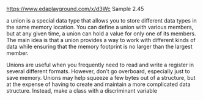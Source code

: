 https://www.edaplayground.com/x/d3Wc
Sample 2.45

a union is a special data type that allows you to store different data types in the same memory location. You can define a union with various members, but at any given time, a union can hold a value for only one of its members. The main idea is that a union provides a way to work with different kinds of data while ensuring that the memory footprint is no larger than the largest member.

Unions are useful when you frequently need to read and write a
register in several different formats. However, don’t go overboard,
especially just to save memory. Unions may help squeeze a few
bytes out of a structure, but at the expense of having to create and
maintain a more complicated data structure. Instead, make a class
with a discriminant variable